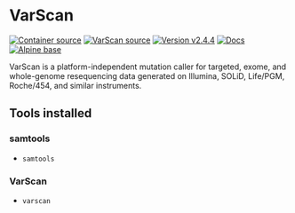 # VarScan

[![Container source](https://img.shields.io/static/v1?label=Container%20Source&message=GitHub&color=lightgrey&logo=github&style=flat-square)](https://github.com/MillironX/singularity-builds/tree/master/varscan)
[![VarScan source](https://img.shields.io/static/v1?label=VarScan%20Source&message=GitHub&color=lightgrey&logo=github&style=flat-square)](https://github.com/dkoboldt/varscan)
[![Version v2.4.4](https://img.shields.io/static/v1?label=Latest%20version&message=v2.4.4&color=yellowgreen&logo=linuxcontainers&style=flat-square)](https://cloud.sylabs.io/library/millironx/default/varscan)
[![Docs](https://img.shields.io/static/v1?label=Docs&message=gh-pages&color=blue&style=flat-square)](https://dkoboldt.github.io/varscan/)
[![Alpine base](https://img.shields.io/static/v1?label=Base%20image&message=Alpine&color=0d597f&logo=alpinelinux&style=flat-square)](https://www.alpinelinux.org/)

VarScan is a platform-independent mutation caller for targeted, exome, and whole-genome resequencing data generated on Illumina, SOLiD, Life/PGM, Roche/454, and similar instruments.

## Tools installed

### samtools

- `samtools`

### VarScan

- `varscan`
